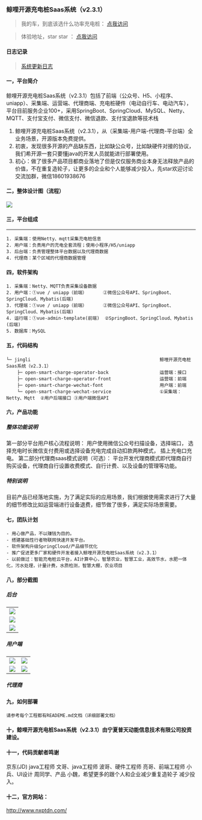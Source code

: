 
### 鲸哩开源充电桩Saas系统（v2.3.1）

> 我的车，到底该选什么功率充电桩： [点我访问](https://blog.csdn.net/Roinli/article/details/127148030?spm=1001.2014.3001.5501)

> 体验地址，star star ： [点我访问](http://charge.nxptdn.com)

#### 日志记录

> [系统更新日志](http://www.nxptdn.com/article/39) 


 
#### 一，平台简介
鲸哩开源充电桩Saas系统（v2.3.1）包括了前端（公众号、H5、小程序、uniapp）、采集端、运营端、代理商端、充电桩硬件（电动自行车、电动汽车），平台目前服务企业100+，采用SpringBoot、SpringCloud、MySQL、Netty、MQTT、支付宝支付、微信支付、微信退款、支付宝退款等技术栈
1. 鲸哩开源充电桩Saas系统（v2.3.1），从（采集端-用户端-代理商-平台端）全业务场景，开源版本免费提供。
2. 初衷，发现很多开源的产品缺东西，比如缺公众号，比如缺硬件对接的协议，我们希开源一套只要懂java的开发人员就能进行部署使用。
3. 初心：做了很多产品项目都商业落地了但是仅仅服务商业本身无法释放产品的价值，不在重复造轮子，让更多的企业和个人能够减少投入，先star欢迎讨论交流加群，微信18601938676
#### 二，整体设计图（流程）
  <img src="https://wenhui-1251454246.cos.ap-nanjing.myqcloud.com/cdz/v2.3.1/img/1.jpg"/>

#### 三，平台组成


----

```
1. 采集端：使用Netty、mqtt采集充电桩信息
2. 用户端：负责用户的充电全套流程；使用小程序/H5/uniapp
3. 后台端：负责管理整体平台数据以及代理商数据
4. 代理商：某个区域的代理商数据管理
```
#### 四，软件架构
```
1. 采集端：Netty、MQTT负责采集设备数据
2. 用户端：①vue / uniapp（前端）      ②微信公众号API、SpringBoot、SpringCloud、Mybatis(后端)
3. 代理端：①vue / uniapp（前端）      ②微信公众号API、SpringBoot、SpringCloud、Mybatis(后端)
4. 运行端：①vue-admin-template(前端)  ②SpringBoot、SpringCloud、Mybatis        (后端)
5. 数据库：MySQL
```
#### 五，代码结构

```
└─ jingli                                                鲸哩开源充电桩Saas系统（v2.3.1）
    ├─ open-smart-charge-operator-back                   运营端：接口
    ├─ open-smart-charge-operator-front                  运营端：前端
    ├─ open-smart-charge-wechat-font                     用户端：前端
    └─ open-smart-charge-wechat-service                  ①采集端：Netty、Mqtt  ②用户后端接口 ③用户端微信API 
```


#### 六，产品功能

##### 整体功能说明
第一部分平台用户核心流程说明：
    用户使用微信公众号扫描设备，选择端口，
    选择充电时长微信支付费用或选择设备充电完成自动扣款两种模式，
    插上充电口充电。
第二部分代理商saas模式说明（可选）：
    平台开发代理商模式即代理商自行购买设备，代理商自行设置收费模式、自行计费、以及设备的管理等功能。

##### 特别说明
目前产品已经落地实施，为了满足实际的应用场景，我们根据使用需求进行了大量的细节修改比如运营端进行设备退费，细节做了很多，满足实际场景需要。

#### 七，团队计划
```
- 用心做产品，不以赚钱为目的。
- 搭建基础性行者物联网快速开发平台。
- 软件架构升级SpringCloud/产品细节优化
- 推广促进更多厂家和硬件开发者接入鲸哩开源充电桩Saas系统（v2.3.1）
- 以前做过：智能充电桩云平台，AI计算中心，智慧农业，智慧工业，高效节水，水肥一体化，污水处理，计量计费，水质检测，智慧大棚，农业项目
```
#### 八，部分截图
##### 后台
<table>
    <tr>
        <td><img src="https://wenhui-1251454246.cos.ap-nanjing.myqcloud.com/cdz/v2.3.1/img/2.png"/></td>
    </tr>
    <tr>
            <td><img src="https://wenhui-1251454246.cos.ap-nanjing.myqcloud.com/cdz/v2.3.1/img/3.png"/></td>
        </tr>
    <tr>
        <td><img src="https://wenhui-1251454246.cos.ap-nanjing.myqcloud.com/cdz/v2.3.1/img/4.png"/></td>
    </tr>
</table>

##### 用户端
<table>
    <tr>
        <td><img src="https://wenhui-1251454246.cos.ap-nanjing.myqcloud.com/cdz/v2.3.1/img/8sj.png"/></td>
        <td><img src="https://wenhui-1251454246.cos.ap-nanjing.myqcloud.com/cdz/v2.3.1/img/9.png"/></td>
    </tr>
    <tr>
        <td><img src="https://wenhui-1251454246.cos.ap-nanjing.myqcloud.com/cdz/v2.3.1/img/10.png"/></td>
        <td><img src="https://wenhui-1251454246.cos.ap-nanjing.myqcloud.com/cdz/v2.3.1/img/11.png"/></td>
    </tr>
</table>

##### 代理商


#### 九，如何部署
```
请参考每个工程都有READEME.md文档（详细部署文档）
```
#### 十，鲸哩开源充电桩Saas系统（v2.3.1）由宁夏普天动能信息技术有限公司投资建设。
#### 十一，代码贡献者鸣谢
京东(JD) java工程师 文哥、java工程师 波哥、硬件工程师 亮哥、前端工程师 小兵、UI设计 周同学、产品 小魏，希望更多的跟个人和企业减少重复造轮子
减少投入。

#### 十二，官方网站：

http://www.nxptdn.com/

